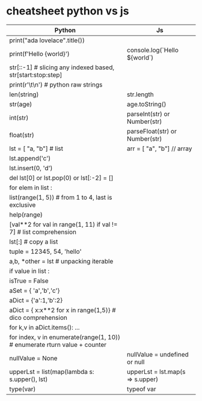 # cheatsheet python vs js
| Python | Js |
| ----- | -------|
| print("ada lovelace".title()) | | 
| print(f'Hello {world}') | console.log(\`Hello ${world\`)|
| str[::-1] # slicing any indexed based, str[start:stop:step] |  |
| print(r'\t\n') # python raw strings | |
| len(string) | str.length |
| str(age) | age.toString() |
| int(str) | parseInt(str) or Number(str)|
| float(str) | parseFloat(str) or Number(str)|
| lst = [ "a, "b"] # list | arr = [ "a", "b"] // array |
| lst.append('c') | | 
| lst.insert(0, 'd') | | 
| del lst[0] or lst.pop(0) or lst[:-2] = [] | |
| for elem in list : | |
| list(range(1, 5)) # from 1 to 4, last is exclusive | |
| help(range) | |
| [val**2 for val in range(1, 11) if val != 7] # list comprehension | |
| lst[:] # copy a list | |
| tuple = 12345, 54, 'hello' | | 
| a,b, \*other = lst  # unpacking iterable | |
| if value in list : | | 
| isTrue = False | |
| aSet = { 'a','b','c'} | | 
| aDict = {'a':1,'b':2} | |
| aDict = { x:x**2 for x in range(1,5)} # dico comprehension | |
| for k,v in aDict.items(): ... | |
| for index, v in enumerate(range(1, 10)) # enumerate rturn value + counter | | 
| nullValue = None | nullValue = undefined or null |
| upperLst = list(map(lambda s: s.upper(), lst) | upperLst = lst.map(s => s.upper) |
| type(var) | typeof var |



